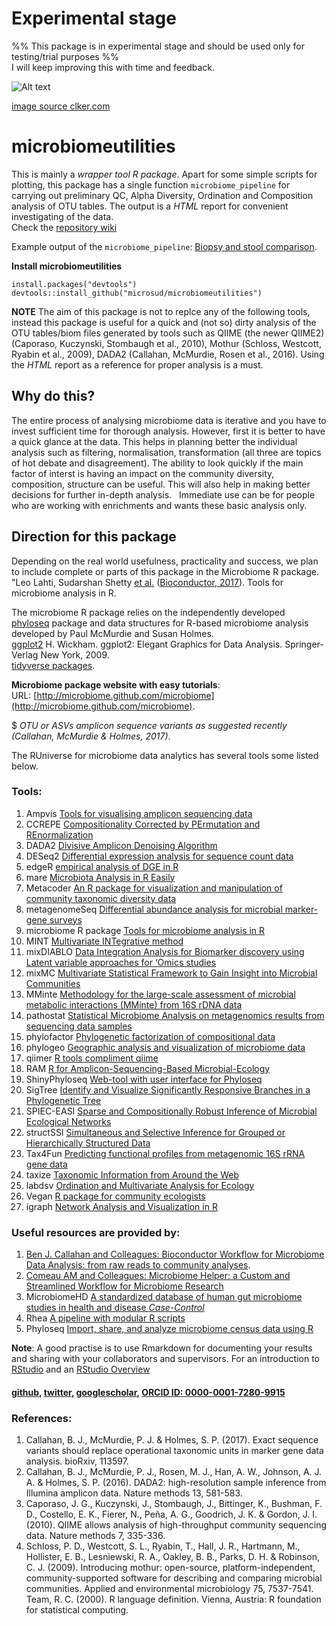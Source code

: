 # Experimental stage
%% This package is in experimental stage and should be used only for testing/trial purposes %%  
I will keep improving this with time and feedback.  

![Alt text](https://github.com/microsud/microbiomeutilities/blob/Devel/inst/extdata/images/Anonymous-work-in-progress.png)

[image source clker.com](http://www.clker.com/clipart-work-in-progress.html)

# microbiomeutilities
This is mainly a _wrapper tool R package_. Apart for some simple scripts for plotting, this package has a single function `microbiome_pipeline` for carrying out preliminary QC, Alpha Diversity, Ordination and Composition analysis of OTU tables. The output is a _HTML_ report for convenient investigating of the data.     
Check the [repository wiki](https://github.com/microsud/microbiomeutilities/wiki)  

Example output of the `microbiome_pipeline`: [Biopsy and stool comparison](https://microsud.github.io/MicrobiomeTutorials.gihub.io/Example_report.html).   

**Install microbiomeutilities**   

```
install.packages("devtools")
devtools::install_github("microsud/microbiomeutilities")

```  

**NOTE** The aim of this package is not to replce any of the following tools, instead this package is useful for a quick and (not so) dirty analysis of the OTU tables/biom files generated by tools such as QIIME (the newer QIIME2) (Caporaso, Kuczynski, Stombaugh et al., 2010), Mothur (Schloss, Westcott, Ryabin et al., 2009), DADA2 (Callahan, McMurdie, Rosen et al., 2016). Using the _HTML_ report as a reference for proper analysis is a must.       

## Why do this?  
The entire process of analysing microbiome data is iterative and you have to invest sufficient time for thorough analysis. However, first it is better to have a quick glance at the data. This helps in planning better the individual analysis such as filtering, normalisation, transformation (all three are topics of hot debate and disagreement). The ability to look quickly if the main factor of interst is having an impact on the community diversity, composition, structure can be useful. This will also help in making better decisions for further in-depth analysis.  
Immediate use can be for people who are working with enrichments and wants these basic analysis only.   

## Direction for this package   
Depending on the real world usefulness, practicality and success, we plan to include complete or parts of this package in the Microbiome R package.  
"Leo Lahti, Sudarshan Shetty [et al.](https://github.com/microbiome/microbiome/graphs/contributors) ([Bioconductor, 2017](https://bioconductor.org/packages/devel/bioc/html/microbiome.html)). Tools for microbiome analysis in R.   

The microbiome R package relies on the independently developed   
[phyloseq](https://github.com/joey711/phyloseq) package and data structures for R-based microbiome analysis developed by Paul McMurdie and Susan Holmes.  
[ggplot2](http://ggplot2.org/) H. Wickham. ggplot2: Elegant Graphics for Data Analysis. Springer-Verlag New York, 2009.  
[tidyverse packages](https://www.tidyverse.org/).  



**Microbiome package website with easy tutorials**:  
URL: [http://microbiome.github.com/microbiome](http://microbiome.github.com/microbiome).  

 
 $ _OTU or ASVs amplicon sequence variants as suggested recently (Callahan, McMurdie & Holmes, 2017)_.   


The RUniverse for microbiome data analytics has several tools some listed below. 

### Tools:
1.	Ampvis	[Tools for visualising amplicon sequencing data](http://madsalbertsen.github.io/ampvis/)  
2.	CCREPE	[Compositionality Corrected by PErmutation and REnormalization](http://bioconductor.org/packages/release/bioc/html/ccrepe.html)  
3.	DADA2	[Divisive Amplicon Denoising Algorithm](https://www.nature.com/nmeth/journal/v13/n7/full/nmeth.3869.html)  
4.	DESeq2	[Differential expression analysis for sequence count data](https://www.bioconductor.org/packages/devel/bioc/vignettes/phyloseq/inst/doc/phyloseq-mixture-models.html)  
5.	edgeR	[empirical analysis of DGE in R](https://www.ncbi.nlm.nih.gov/pmc/articles/PMC2796818/)  
6.	mare	[Microbiota Analysis in R Easily](https://github.com/katrikorpela/mare)  
7.	Metacoder	[An R package for visualization and manipulation of community taxonomic diversity data](http://journals.plos.org/ploscompbiol/article?id=10.1371/journal.pcbi.1005404)  
8.	metagenomeSeq	[Differential abundance analysis for microbial marker-gene surveys](http://www.nature.com/nmeth/journal/v10/n12/full/nmeth.2658.html)  
9.	microbiome R package	[Tools for microbiome analysis in R](https://github.com/microbiome/microbiome)  
10.	MINT	[Multivariate INTegrative method](https://bmcbioinformatics.biomedcentral.com/articles/10.1186/s12859-017-1553-8)  
11.	mixDIABLO	[Data Integration Analysis for Biomarker discovery using Latent variable approaches for ‘Omics studies](http://mixomics.org/mixdiablo/)  
12.	mixMC	[Multivariate Statistical Framework to Gain Insight into Microbial Communities](http://journals.plos.org/plosone/article?id=10.1371/journal.pone.0160169)  
13.	MMinte	[Methodology for the large-scale assessment of microbial metabolic interactions (MMinte) from 16S rDNA data](https://bmcbioinformatics.biomedcentral.com/articles/10.1186/s12859-016-1230-3)  
14.	pathostat	[Statistical Microbiome Analysis on metagenomics results from sequencing data samples](https://bioconductor.org/packages/release/bioc/html/PathoStat.html)  
15.	phylofactor	[Phylogenetic factorization of compositional data](https://peerj.com/articles/2969/)  
16.	phylogeo	[Geographic analysis and visualization of microbiome data](https://www.ncbi.nlm.nih.gov/pubmed/25913208)  
17.	qiimer	[R tools compliment qiime](https://github.com/kylebittinger/qiimer)  
18.	RAM	[R for Amplicon-Sequencing-Based Microbial-Ecology](https://cran.r-project.org/web/packages/RAM/RAM.pdf)  
19.	ShinyPhyloseq	[Web-tool with user interface for Phyloseq](http://joey711.github.io/shiny-phyloseq/)  
20.	SigTree	[Identify and Visualize Significantly Responsive Branches in a Phylogenetic Tree](http://www.sciencedirect.com/science/article/pii/S2001037017300132)  
21.	SPIEC-EASI	[Sparse and Compositionally Robust Inference of Microbial Ecological Networks](http://journals.plos.org/ploscompbiol/article?id=10.1371/journal.pcbi.1004226)  
22.	structSSI	[Simultaneous and Selective Inference for Grouped or Hierarchically Structured Data](https://www.jstatsoft.org/article/view/v059i13)  
23.	Tax4Fun	[Predicting functional profiles from metagenomic 16S rRNA gene data](https://www.ncbi.nlm.nih.gov/pubmed/25957349)  
24.	taxize	[Taxonomic Information from Around the Web](https://www.ncbi.nlm.nih.gov/pmc/articles/PMC3901538/)    
25. labdsv	[Ordination and Multivariate Analysis for Ecology](https://cran.r-project.org/web/packages/labdsv/labdsv.pdf)  
26. Vegan	[R package for community ecologists](https://github.com/vegandevs/vegan)  
27.	igraph	[Network Analysis and Visualization in R](http://igraph.org/r/)

### Useful resources are provided by:  
1. [Ben J. Callahan and Colleagues: Bioconductor Workflow for Microbiome Data Analysis: from raw reads to community analyses](https://f1000research.com/articles/5-1492/v2).   
2. [Comeau AM and Colleagues: Microbiome Helper: a Custom and Streamlined Workflow for Microbiome Research](http://msystems.asm.org/content/2/1/e00127-16)  
3.	MicrobiomeHD	[A standardized database of human gut microbiome studies in health and disease *Case-Control*](http://www.biorxiv.org/content/early/2017/05/08/134031)   
4.	Rhea	[A pipeline with modular R scripts](https://peerj.com/articles/2836/)  
5.	Phyloseq	[Import, share, and analyze microbiome census data using R](http://journals.plos.org/plosone/article?id=10.1371/journal.pone.0061217) 

**Note**: 
A good practise is to use Rmarkdown for documenting your results and sharing with your collaborators and supervisors. For an introduction to [RStudio](https://www.youtube.com/watch?v=cWJzjHh_3kk&t=337s) and an 
[RStudio Overview](https://www.youtube.com/watch?v=n3uue28FD0w)  


#### [github](https://github.com/microsud/Tools-Microbiome-Anlaysis), [twitter](https://twitter.com/gutmicrobe), [googlescholar](https://scholar.google.nl/citations?hl=en&user=Vahc6LUAAAAJ&view_op=list_works&sortby=pubdate), [ORCID ID: 0000-0001-7280-9915](http://orcid.org/0000-0001-7280-9915)   

### References:
1. Callahan, B. J., McMurdie, P. J. & Holmes, S. P. (2017). Exact sequence variants should replace operational taxonomic units in marker gene data analysis. bioRxiv, 113597.  
2. Callahan, B. J., McMurdie, P. J., Rosen, M. J., Han, A. W., Johnson, A. J. A. & Holmes, S. P. (2016). DADA2: high-resolution sample inference from Illumina amplicon data. Nature methods 13, 581-583.  
3. Caporaso, J. G., Kuczynski, J., Stombaugh, J., Bittinger, K., Bushman, F. D., Costello, E. K., Fierer, N., Peña, A. G., Goodrich, J. K. & Gordon, J. I. (2010). QIIME allows analysis of high-throughput community sequencing data. Nature methods 7, 335-336.  
4. Schloss, P. D., Westcott, S. L., Ryabin, T., Hall, J. R., Hartmann, M., Hollister, E. B., Lesniewski, R. A., Oakley, B. B., Parks, D. H. & Robinson, C. J. (2009). Introducing mothur: open-source, platform-independent, community-supported software for describing and comparing microbial communities. Applied and environmental microbiology 75, 7537-7541.  
Team, R. C. (2000). R language definition. Vienna, Austria: R foundation for statistical computing.  


